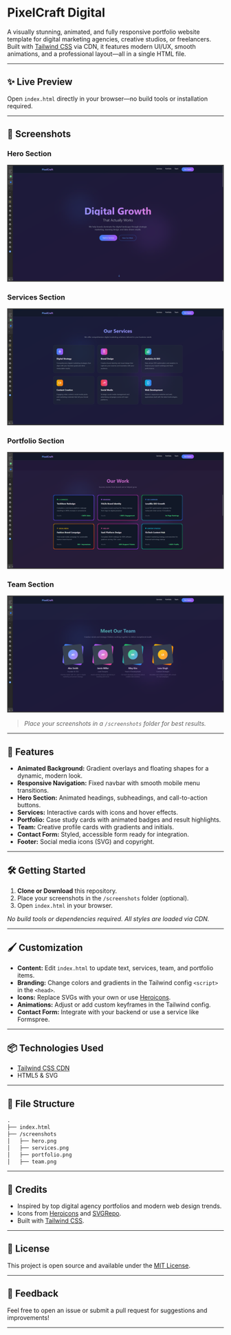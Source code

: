# PixelCraft Digital

A visually stunning, animated, and fully responsive portfolio website template for digital marketing agencies, creative studios, or freelancers. Built with [Tailwind CSS](https://tailwindcss.com/) via CDN, it features modern UI/UX, smooth animations, and a professional layout—all in a single HTML file.

---

## ✨ Live Preview

Open `index.html` directly in your browser—no build tools or installation required.

---

## 📸 Screenshots

### Hero Section
![Hero Section](screenshots/hero.png)

### Services Section
![Services Section](screenshots/services.png)

### Portfolio Section
![Portfolio Section](screenshots/portfolio.png)

### Team Section
![Team Section](screenshots/team.png)

> _Place your screenshots in a `/screenshots` folder for best results._

---

## 🚀 Features

- **Animated Background:** Gradient overlays and floating shapes for a dynamic, modern look.
- **Responsive Navigation:** Fixed navbar with smooth mobile menu transitions.
- **Hero Section:** Animated headings, subheadings, and call-to-action buttons.
- **Services:** Interactive cards with icons and hover effects.
- **Portfolio:** Case study cards with animated badges and result highlights.
- **Team:** Creative profile cards with gradients and initials.
- **Contact Form:** Styled, accessible form ready for integration.
- **Footer:** Social media icons (SVG) and copyright.

---

## 🛠️ Getting Started

1. **Clone or Download** this repository.
2. Place your screenshots in the `/screenshots` folder (optional).
3. Open `index.html` in your browser.

_No build tools or dependencies required. All styles are loaded via CDN._

---

## 🖌️ Customization

- **Content:** Edit `index.html` to update text, services, team, and portfolio items.
- **Branding:** Change colors and gradients in the Tailwind config `<script>` in the `<head>`.
- **Icons:** Replace SVGs with your own or use [Heroicons](https://heroicons.com/).
- **Animations:** Adjust or add custom keyframes in the Tailwind config.
- **Contact Form:** Integrate with your backend or use a service like Formspree.

---

## 📦 Technologies Used

- [Tailwind CSS CDN](https://cdn.tailwindcss.com/)
- HTML5 & SVG

---

## 📁 File Structure
```
.
├── index.html
├── /screenshots
│   ├── hero.png
│   ├── services.png
│   ├── portfolio.png
│   ├── team.png
```
---
## 🙌 Credits

- Inspired by top digital agency portfolios and modern web design trends.
- Icons from [Heroicons](https://heroicons.com/) and [SVGRepo](https://www.svgrepo.com/).
- Built with [Tailwind CSS](https://tailwindcss.com/).

---

## 📄 License

This project is open source and available under the [MIT License](LICENSE).

---

## 💬 Feedback

Feel free to open an issue or submit a pull request for suggestions and improvements!

---
